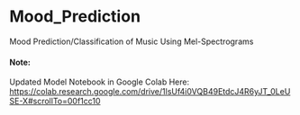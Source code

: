 # Mood_Prediction
Mood Prediction/Classification of Music Using Mel-Spectrograms

#### Note: 
Updated Model Notebook in Google Colab Here: https://colab.research.google.com/drive/1lsUf4i0VQB49EtdcJ4R6yJT_0LeUSE-X#scrollTo=00f1cc10
